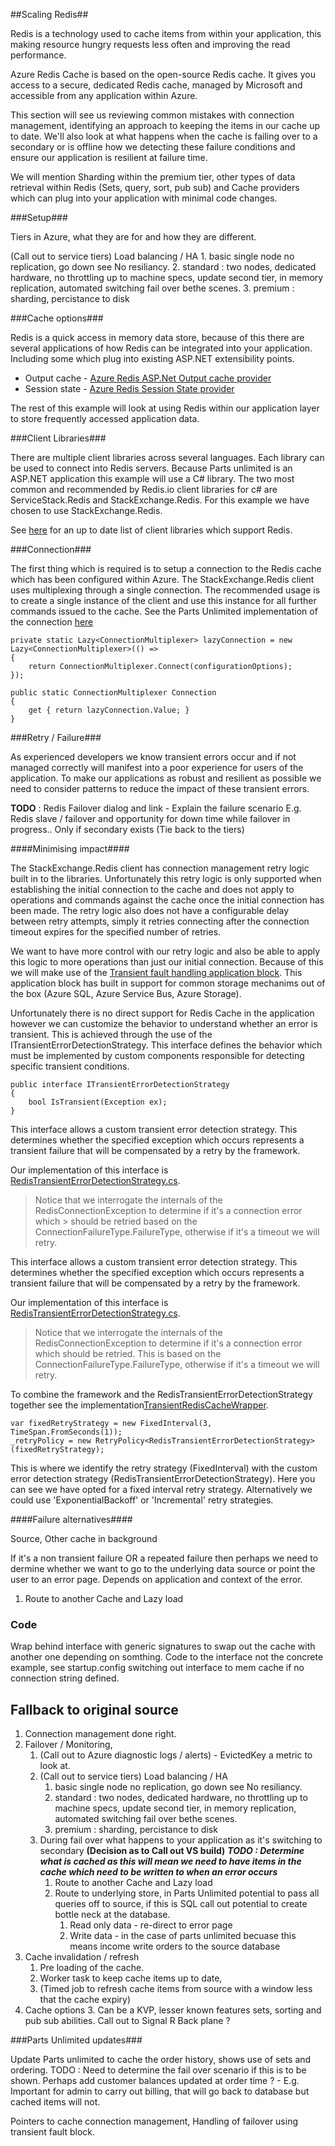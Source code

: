 ##Scaling Redis##

Redis is a technology used to cache items from within your application, this making resource hungry requests less often and improving the read performance.

Azure Redis Cache is based on the open-source Redis cache. It gives you access to a secure, dedicated Redis cache, managed by Microsoft and accessible from any application within Azure. 

This section will see us reviewing common mistakes with connection management, identifying an approach to keeping the items in our cache up to date. We'll also look at what happens when the cache is failing over to a secondary or is offline how we detecting these failure conditions and ensure our application is resilient at failure time.

We will mention Sharding within the premium tier, other types of data retrieval within Redis (Sets, query, sort, pub sub) and Cache providers which can plug into your application with minimal code changes.

###Setup###

Tiers in Azure, what they are for and how they are different.

(Call out to service tiers) Load balancing / HA
		1. basic single node no replication, go down see No resiliancy.
		2. standard : two nodes, dedicated hardware, no throttling up to machine specs, update second tier, in memory replication, automated switching fail over bethe scenes.
		3. premium : sharding, percistance to disk

###Cache options###

Redis is a quick access in memory data store, because of this there are several applications of how Redis can be integrated into your application. Including some which plug into existing ASP.NET extensibility points.

* Output cache - [Azure Redis ASP.Net Output cache provider](https://azure.microsoft.com/en-us/documentation/articles/cache-asp.net-output-cache-provider/)
* Session state - [Azure Redis Session State provider](https://azure.microsoft.com/en-us/documentation/articles/cache-asp.net-session-state-provider/)

The rest of this example will look at using Redis within our application layer to store frequently accessed application data.

###Client Libraries###

There are multiple client libraries across several languages. Each library can be used to connect into Redis servers. Because Parts unlimited is an ASP.NET application this example will use a C# library. The two most common and recommended by Redis.io client libraries for c# are ServiceStack.Redis and StackExchange.Redis.  For this example we have chosen to use StackExchange.Redis. 

See [here](http://redis.io/clients) for an up to date list of client libraries which support Redis.

###Connection###

The first thing which is required is to setup a connection to the Redis cache which has been configured within Azure. The StackExchange.Redis client uses multiplexing through a single connection. The recommended usage is to create a single instance of the client and use this instance for all further commands issued to the cache. See the Parts Unlimited implementation of the connection [here](..\..\src\PartsUnlimitedWebsite\Cache\PartsUnlimitedRedisCache.cs) 

    private static Lazy<ConnectionMultiplexer> lazyConnection = new Lazy<ConnectionMultiplexer>(() =>
    {
        return ConnectionMultiplexer.Connect(configurationOptions);
    });

    public static ConnectionMultiplexer Connection
    {
        get { return lazyConnection.Value; } 
    }

###Retry / Failure###

As experienced developers we know transient errors occur and if not managed correctly will manifest into a poor experience for users of the application. 
To make our applications as robust and resilient as possible we need to consider patterns to reduce the impact of these transient errors. 

**TODO** : Redis Failover dialog and link - Explain the failure scenario E.g. Redis slave / failover and opportunity for down time while failover in progress.. Only if secondary exists (Tie back to the tiers)

####Minimising impact####

The StackExchange.Redis client has connection management retry logic built in to the libraries. Unfortunately this retry logic is only supported when establishing the initial connection to the cache and does not apply to operations and commands against the cache once the initial connection has been made. The retry logic also does not have a configurable delay between retry attempts, simply it retries connecting after the connection timeout expires for the specified number of retries.

We want to have more control with our retry logic and also be able to apply this logic to more operations than just our initial connection. Because of this we will make use of the [Transient fault handling application block](https://msdn.microsoft.com/en-us/library/dn440719.aspx). This application block has built in support for common storage mechanims out of the box (Azure SQL, Azure Service Bus, Azure Storage). 

Unfortunately there is no direct support for Redis Cache in the application however we can customize the behavior to understand whether an error is transient. This is achieved through the use of the ITransientErrorDetectionStrategy.  This interface defines the behavior which must be implemented by custom components responsible for detecting specific transient conditions.

    public interface ITransientErrorDetectionStrategy
    { 
        bool IsTransient(Exception ex);
    }

This interface allows a custom transient error detection strategy. This determines whether the specified exception  which occurs represents a transient failure that will be compensated by a retry by the framework.

Our implementation of this interface is [RedisTransientErrorDetectionStrategy.cs](..\..\src\PartsUnlimitedWebsite\Cache\RedisTransientErrorDetectionStrategy.cs). 

> Notice that we interrogate the internals of the RedisConnectionException to determine if it's a connection error which > should be retried based on the ConnectionFailureType.FailureType, otherwise if it's a timeout we will retry.

This interface allows a custom transient error detection strategy. This determines whether the specified exception  which occurs represents a transient failure that will be compensated by a retry by the framework.

Our implementation of this interface is [RedisTransientErrorDetectionStrategy.cs](..\..\src\PartsUnlimitedWebsite\Cache\RedisTransientErrorDetectionStrategy.cs). 

> Notice that we interrogate the internals of the RedisConnectionException to determine if it's a connection error which should be retried. This is based on the ConnectionFailureType.FailureType, otherwise if it's a timeout we will retry.

To combine the framework and the RedisTransientErrorDetectionStrategy together see the  implementation[TransientRedisCacheWrapper](..\..\src\PartsUnlimitedWebsite\Cache\TransientRedisCacheWrapper.cs).

    var fixedRetryStrategy = new FixedInterval(3, TimeSpan.FromSeconds(1));
    _retryPolicy = new RetryPolicy<RedisTransientErrorDetectionStrategy>(fixedRetryStrategy);

This is where we identify the retry strategy (FixedInterval) with the custom error detection strategy (RedisTransientErrorDetectionStrategy). Here you can see we have opted for a fixed interval retry strategy. Alternatively we could use 'ExponentialBackoff' or 'Incremental' retry strategies. 
 
####Failure alternatives####



Source, 
Other cache in background

If it's a non transient failure OR a repeated failure then perhaps we need to dermine whether we want to go to the underlying data source or point the user to an error page. Depends on application and context of the error.

1. Route to another Cache and Lazy load

### Code ###
Wrap behind interface with generic signatures to swap out the cache with another one depending on somthing.
Code to the interface not the concrete example, see startup.config switching out interface to mem cache if no connection string defined.

## Fallback to original source ###

1. Connection management done right.
1. Failover / Monitoring, 
	1. (Call out to Azure diagnostic logs / alerts) - EvictedKey a metric to look at. 
	2. (Call out to service tiers) Load balancing / HA
		1. basic single node no replication, go down see No resiliancy.
		2. standard : two nodes, dedicated hardware, no throttling up to machine specs, update second tier, in memory replication, automated switching fail over bethe scenes.
		3. premium : sharding, percistance to disk
	3. During fail over what happens to your application as it's switching to secondary **(Decision as to Call out VS build)** ***TODO : Determine what is cached as this will mean we need to have items in the cache which need to be written to when an error occurs***
		1. Route to another Cache and Lazy load
		1. Route to underlying store, in Parts Unlimited potential to pass all queries off to source, if this is SQL call out potential to create bottle neck at the database.
			1. Read only data - re-direct to error page 
			2. Write data - in the case of parts unlimited becuase this means income write orders to the source database
2.  Cache invalidation / refresh
	1.  Pre loading of the cache.
	2.  Worker task to keep cache items up to date,  
	2.  (Timed job to refresh cache items from source with a window less that the cache expiry)
3. Cache options
	3.  Can be a KVP, lesser known features sets, sorting and pub sub abilities. Call out to Signal R Back plane ?

###Parts Unlimited updates###

Update Parts unlimited to cache the order history, shows use of sets and ordering. 
TODO : Need to determine the fail over scenario if this is to be shown. Perhaps add customer balances updated at order time ? - E.g. Important for admin to carry out billing, that will go back to database but cached items will not. 

Pointers to cache connection management, 
Handling of failover using transient fault block.
